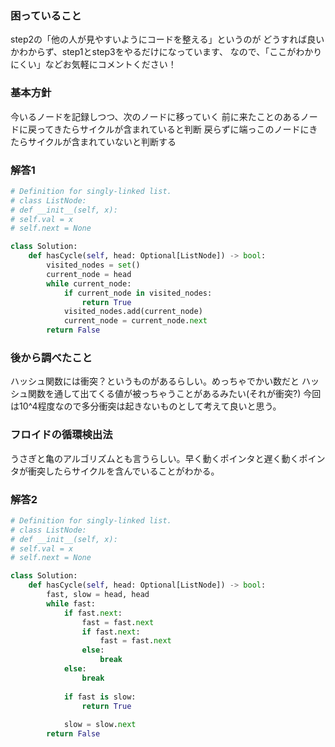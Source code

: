 ### 困っていること
step2の「他の人が見やすいようにコードを整える」というのが
どうすれば良いかわからず、step1とstep3をやるだけになっています、
なので、「ここがわかりにくい」などお気軽にコメントください！

### 基本方針
今いるノードを記録しつつ、次のノードに移っていく
前に来たことのあるノードに戻ってきたらサイクルが含まれていると判断
戻らずに端っこのノードにきたらサイクルが含まれていないと判断する

### 解答1

```python
# Definition for singly-linked list.
# class ListNode:
# def __init__(self, x):
# self.val = x
# self.next = None

class Solution:
	def hasCycle(self, head: Optional[ListNode]) -> bool:
		visited_nodes = set()
		current_node = head
		while current_node:
			if current_node in visited_nodes:
				return True
			visited_nodes.add(current_node)
			current_node = current_node.next
		return False
```

### 後から調べたこと
ハッシュ関数には衝突？というものがあるらしい。めっちゃでかい数だと
ハッシュ関数を通して出てくる値が被っちゃうことがあるみたい(それが衝突?)
今回は10^4程度なので多分衝突は起きないものとして考えて良いと思う。

### フロイドの循環検出法
うさぎと亀のアルゴリズムとも言うらしい。早く動くポインタと遅く動くポインタが衝突したらサイクルを含んでいることがわかる。

### 解答2

```python
# Definition for singly-linked list.
# class ListNode:
# def __init__(self, x):
# self.val = x
# self.next = None

class Solution:
	def hasCycle(self, head: Optional[ListNode]) -> bool:
		fast, slow = head, head
		while fast:
			if fast.next:
				fast = fast.next
				if fast.next:
					fast = fast.next
				else:
					break
			else:
				break
			
			if fast is slow:
				return True
			
			slow = slow.next
		return False
```
